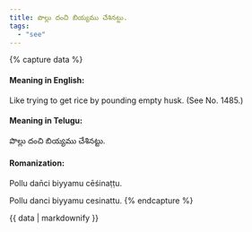 ```yaml
---
title: పొల్లు దంచి బియ్యము చేశినట్టు.
tags:
  - "see"
---
```


{% capture data %}
#### Meaning in English:
Like trying to get rice by pounding empty husk.
(See No. 1485.)

#### Meaning in Telugu:
పొల్లు దంచి బియ్యము చేశినట్టు.

#### Romanization:
Pollu dan̄ci biyyamu cēśinaṭṭu.

Pollu danci biyyamu cesinattu.
{% endcapture %}

{{ data | markdownify }}

